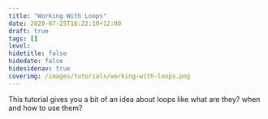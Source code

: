 ```yaml
---
title: "Working With Loops"
date: 2020-07-25T16:22:10+12:00
draft: true
tags: []
level: 
hidetitle: false
hidedate: false
hidesidenav: true
coverimg: /images/tutorials/working-with-loops.png
---
```


This tutorial gives you a bit of an idea about loops like what are they? when and how to use them?

<!--more-->


